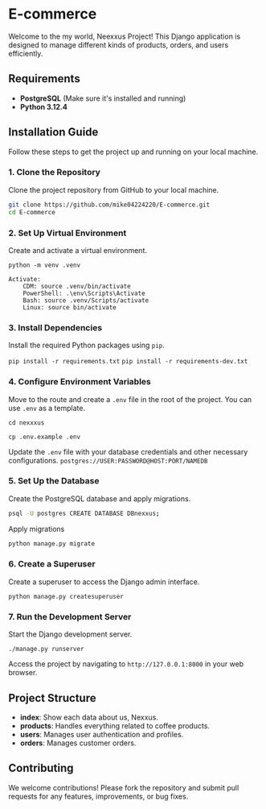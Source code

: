 E-commerce
===========

Welcome to the my world, Neexxus Project! This Django application is designed to manage different kinds of products, orders, and users efficiently.

Requirements
------------

*   **PostgreSQL** (Make sure it's installed and running)
*   **Python 3.12.4**

Installation Guide
------------------

Follow these steps to get the project up and running on your local machine.

### 1\. Clone the Repository

Clone the project repository from GitHub to your local machine.

```bash
git clone https://github.com/mike04224220/E-commerce.git
cd E-commerce
```

### 2\. Set Up Virtual Environment

Create and activate a virtual environment.


```Terminal
python -m venv .venv

Activate:
    CDM: source .venv/bin/activate 
    PowerShell: .\env\Scripts\Activate
    Bash: source .venv/Scripts/activate
    Linux: source bin/activate
```

### 3\. Install Dependencies

Install the required Python packages using `pip`.

`pip install -r requirements.txt`
`pip install -r requirements-dev.txt`

### 4\. Configure Environment Variables

Move to the route and create a `.env` file in the root of the project. You can use `.env` as a template.

`cd nexxxus`

`cp .env.example .env`

Update the `.env` file with your database credentials and other necessary configurations.
`postgres://USER:PASSWORD@HOST:PORT/NAMEDB`

### 5\. Set Up the Database

Create the PostgreSQL database and apply migrations.

```bash
psql -U postgres CREATE DATABASE DBnexxus;
```
Apply migrations 

```bash
python manage.py migrate
```

### 6\. Create a Superuser

Create a superuser to access the Django admin interface.


```
python manage.py createsuperuser
```

### 7\. Run the Development Server

Start the Django development server.

```
./manage.py runserver
```

Access the project by navigating to `http://127.0.0.1:8000` in your web browser.

Project Structure
-----------------

*   **index**: Show each data about us, Nexxus.
*   **products**: Handles everything related to coffee products.
*   **users**: Manages user authentication and profiles.
*   **orders**: Manages customer orders.

Contributing
------------

We welcome contributions! Please fork the repository and submit pull requests for any features, improvements, or bug fixes.
